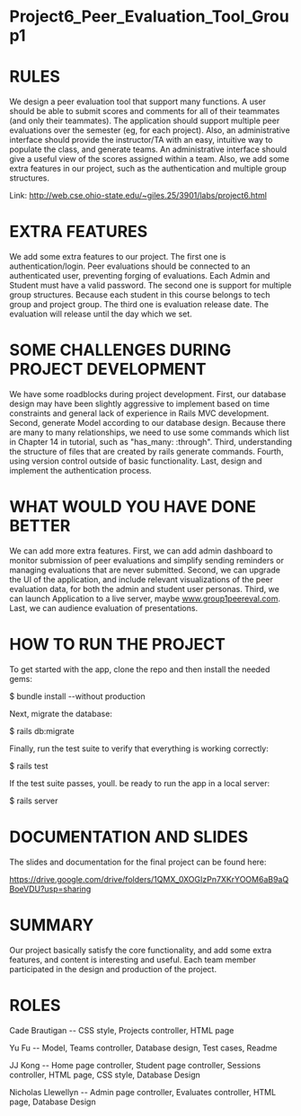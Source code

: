 # Project6_Peer_Evaluation_Tool_Group1

# RULES

We design a peer evaluation tool that support many functions. A user should be able to submit scores and comments for all of their teammates (and only their teammates). The application should support multiple peer evaluations over the semester (eg, for each project). Also, an administrative interface should provide the instructor/TA with an easy, intuitive way to populate the class, and generate teams. An administrative interface should give a useful view of the scores assigned within a team. Also, we add some extra features in our project, such as the authentication and multiple group structures. 

Link: http://web.cse.ohio-state.edu/~giles.25/3901/labs/project6.html

# EXTRA FEATURES

We add some extra features to our project. The first one is authentication/login. Peer evaluations should be connected to an authenticated user, preventing forging of evaluations. Each Admin and Student must have a valid password. The second one is support for multiple group structures. Because each student in this course belongs to tech group and project group. The third one is evaluation release date. The evaluation will release until the day which we set. 

# SOME CHALLENGES DURING PROJECT DEVELOPMENT

We have some roadblocks during project development. First, our database design may have been slightly aggressive to implement based on time constraints and general lack of experience in Rails MVC development. Second, generate Model according to our database design. Because there are many to many relationships, we need to use some commands which list in Chapter 14 in tutorial, such as "has_many: :through". Third, understanding the structure of files that are created by rails generate commands. Fourth, using version control outside of basic functionality. Last, design and implement the authentication process.

# WHAT WOULD YOU HAVE DONE BETTER

We can add more extra features. First, we can add admin dashboard to monitor submission of peer evaluations and simplify sending reminders or managing evaluations that are never submitted. Second, we can upgrade the UI of the application, and include relevant visualizations of the peer evaluation data, for both the admin and student user personas. Third, we can launch Application to a live server, maybe www.group1peereval.com. Last, we can audience evaluation of presentations.

# HOW TO RUN THE PROJECT

To get started with the app, clone the repo and then install the needed gems:

$  bundle install --without production


Next, migrate the database:

$  rails db:migrate


Finally, run the test suite to verify that everything is working correctly:

$  rails test

If the test suite passes, youll. be ready to run the app in a local server:

$  rails server

# DOCUMENTATION AND SLIDES

The slides and documentation for the final project can be found here:

https://drive.google.com/drive/folders/1QMX_0XOGIzPn7XKrYOOM6aB9aQBoeVDU?usp=sharing

# SUMMARY

Our project basically satisfy the core functionality, and add some extra features, and content is interesting and useful. Each team member participated in the design and production of the project.

# ROLES

Cade Brautigan -- CSS style, Projects controller, HTML page

Yu Fu -- Model, Teams controller, Database design, Test cases, Readme

JJ Kong -- Home page controller, Student page controller, Sessions controller, HTML page, CSS style, Database Design

Nicholas Llewellyn -- Admin page controller, Evaluates controller, HTML page, Database Design

